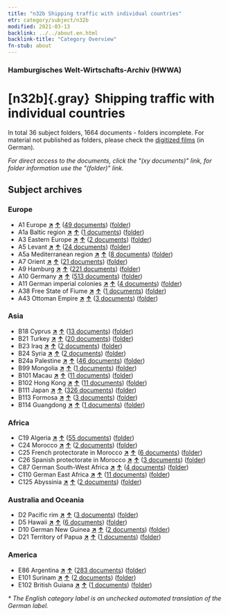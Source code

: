 ```yaml
---
title: "n32b Shipping traffic with individual countries"
etr: category/subject/n32b
modified: 2021-03-13
backlink: ../../about.en.html
backlink-title: "Category Overview"
fn-stub: about
---
```


### Hamburgisches Welt-Wirtschafts-Archiv (HWWA)
# [n32b]{.gray}&#8201; Shipping traffic with individual countries&#160; 





In total 36 subject folders, 1664 documents - folders incomplete.
For material not published as folders, please check the [digitized films](/film/h1_sh) (in German).

_For direct access to the documents, click the "(xy documents)" link, for folder information use the "(folder)" link._

## Subject archives



### Europe

- A1 Europe [**&nearr;**](../../../geo/i/140892/about.en.html "Europe (all folders)") [**&uarr;**](../../../geo/about.en.html#A1 "Country category system") (<a href="https://pm20.zbw.eu/dfgview/sh/140892,145645" title="about: Europe : Shipping traffic with individual countries" target="_blank">49 documents</a>) ([folder](http://purl.org/pressemappe20/folder/sh/140892,145645))
- A1a Baltic region [**&nearr;**](../../../geo/i/140894/about.en.html "Baltic region (all folders)") [**&uarr;**](../../../geo/about.en.html#A1a "Country category system") (<a href="https://pm20.zbw.eu/dfgview/sh/140894,145645" title="about: Baltic region : Shipping traffic with individual countries" target="_blank">1 documents</a>) ([folder](http://purl.org/pressemappe20/folder/sh/140894,145645))
- A3 Eastern Europe [**&nearr;**](../../../geo/i/140896/about.en.html "Eastern Europe (all folders)") [**&uarr;**](../../../geo/about.en.html#A3 "Country category system") (<a href="https://pm20.zbw.eu/dfgview/sh/140896,145645" title="about: Eastern Europe : Shipping traffic with individual countries" target="_blank">2 documents</a>) ([folder](http://purl.org/pressemappe20/folder/sh/140896,145645))
- A5 Levant [**&nearr;**](../../../geo/i/140898/about.en.html "Levant (all folders)") [**&uarr;**](../../../geo/about.en.html#A5 "Country category system") (<a href="https://pm20.zbw.eu/dfgview/sh/140898,145645" title="about: Levant : Shipping traffic with individual countries" target="_blank">24 documents</a>) ([folder](http://purl.org/pressemappe20/folder/sh/140898,145645))
- A5a Mediterranean region [**&nearr;**](../../../geo/i/140899/about.en.html "Mediterranean region (all folders)") [**&uarr;**](../../../geo/about.en.html#A5a "Country category system") (<a href="https://pm20.zbw.eu/dfgview/sh/140899,145645" title="about: Mediterranean region : Shipping traffic with individual countries" target="_blank">8 documents</a>) ([folder](http://purl.org/pressemappe20/folder/sh/140899,145645))
- A7 Orient [**&nearr;**](../../../geo/i/140902/about.en.html "Orient (all folders)") [**&uarr;**](../../../geo/about.en.html#A7 "Country category system") (<a href="https://pm20.zbw.eu/dfgview/sh/140902,145645" title="about: Orient : Shipping traffic with individual countries" target="_blank">21 documents</a>) ([folder](http://purl.org/pressemappe20/folder/sh/140902,145645))
- A9 Hamburg [**&nearr;**](../../../geo/i/140905/about.en.html "Hamburg (all folders)") [**&uarr;**](../../../geo/about.en.html#A9 "Country category system") (<a href="https://pm20.zbw.eu/dfgview/sh/140905,145645" title="about: Hamburg : Shipping traffic with individual countries" target="_blank">221 documents</a>) ([folder](http://purl.org/pressemappe20/folder/sh/140905,145645))
- A10 Germany [**&nearr;**](../../../geo/i/126128/about.en.html "Germany (all folders)") [**&uarr;**](../../../geo/about.en.html#A10 "Country category system") (<a href="https://pm20.zbw.eu/dfgview/sh/126128,145645" title="about: Germany : Shipping traffic with individual countries" target="_blank">513 documents</a>) ([folder](http://purl.org/pressemappe20/folder/sh/126128,145645))
- A11 German imperial colonies [**&nearr;**](../../../geo/i/140960/about.en.html "German imperial colonies (all folders)") [**&uarr;**](../../../geo/about.en.html#A11 "Country category system") (<a href="https://pm20.zbw.eu/dfgview/sh/140960,145645" title="about: German imperial colonies : Shipping traffic with individual countries" target="_blank">4 documents</a>) ([folder](http://purl.org/pressemappe20/folder/sh/140960,145645))
- A38 Free State of Fiume [**&nearr;**](../../../geo/i/141014/about.en.html "Free State of Fiume (all folders)") [**&uarr;**](../../../geo/about.en.html#A38 "Country category system") (<a href="https://pm20.zbw.eu/dfgview/sh/141014,145645" title="about: Free State of Fiume : Shipping traffic with individual countries" target="_blank">1 documents</a>) ([folder](http://purl.org/pressemappe20/folder/sh/141014,145645))
- A43 Ottoman Empire [**&nearr;**](../../../geo/i/141034/about.en.html "Ottoman Empire (all folders)") [**&uarr;**](../../../geo/about.en.html#A43 "Country category system") (<a href="https://pm20.zbw.eu/dfgview/sh/141034,145645" title="about: Ottoman Empire : Shipping traffic with individual countries" target="_blank">3 documents</a>) ([folder](http://purl.org/pressemappe20/folder/sh/141034,145645))

### Asia

- B18 Cyprus [**&nearr;**](../../../geo/i/141079/about.en.html "Cyprus (all folders)") [**&uarr;**](../../../geo/about.en.html#B18 "Country category system") (<a href="https://pm20.zbw.eu/dfgview/sh/141079,145645" title="about: Cyprus : Shipping traffic with individual countries" target="_blank">13 documents</a>) ([folder](http://purl.org/pressemappe20/folder/sh/141079,145645))
- B21 Turkey [**&nearr;**](../../../geo/i/141111/about.en.html "Turkey (all folders)") [**&uarr;**](../../../geo/about.en.html#B21 "Country category system") (<a href="https://pm20.zbw.eu/dfgview/sh/141111,145645" title="about: Turkey : Shipping traffic with individual countries" target="_blank">20 documents</a>) ([folder](http://purl.org/pressemappe20/folder/sh/141111,145645))
- B23 Iraq [**&nearr;**](../../../geo/i/141113/about.en.html "Iraq (all folders)") [**&uarr;**](../../../geo/about.en.html#B23 "Country category system") (<a href="https://pm20.zbw.eu/dfgview/sh/141113,145645" title="about: Iraq : Shipping traffic with individual countries" target="_blank">2 documents</a>) ([folder](http://purl.org/pressemappe20/folder/sh/141113,145645))
- B24 Syria [**&nearr;**](../../../geo/i/141114/about.en.html "Syria (all folders)") [**&uarr;**](../../../geo/about.en.html#B24 "Country category system") (<a href="https://pm20.zbw.eu/dfgview/sh/141114,145645" title="about: Syria : Shipping traffic with individual countries" target="_blank">2 documents</a>) ([folder](http://purl.org/pressemappe20/folder/sh/141114,145645))
- B24a Palestine [**&nearr;**](../../../geo/i/141115/about.en.html "Palestine (all folders)") [**&uarr;**](../../../geo/about.en.html#B24a "Country category system") (<a href="https://pm20.zbw.eu/dfgview/sh/141115,145645" title="about: Palestine : Shipping traffic with individual countries" target="_blank">46 documents</a>) ([folder](http://purl.org/pressemappe20/folder/sh/141115,145645))
- B99 Mongolia [**&nearr;**](../../../geo/i/141261/about.en.html "Mongolia (all folders)") [**&uarr;**](../../../geo/about.en.html#B99 "Country category system") (<a href="https://pm20.zbw.eu/dfgview/sh/141261,145645" title="about: Mongolia : Shipping traffic with individual countries" target="_blank">1 documents</a>) ([folder](http://purl.org/pressemappe20/folder/sh/141261,145645))
- B101 Macau [**&nearr;**](../../../geo/i/141267/about.en.html "Macau (all folders)") [**&uarr;**](../../../geo/about.en.html#B101 "Country category system") (<a href="https://pm20.zbw.eu/dfgview/sh/141267,145645" title="about: Macau : Shipping traffic with individual countries" target="_blank">11 documents</a>) ([folder](http://purl.org/pressemappe20/folder/sh/141267,145645))
- B102 Hong Kong [**&nearr;**](../../../geo/i/141268/about.en.html "Hong Kong (all folders)") [**&uarr;**](../../../geo/about.en.html#B102 "Country category system") (<a href="https://pm20.zbw.eu/dfgview/sh/141268,145645" title="about: Hong Kong : Shipping traffic with individual countries" target="_blank">11 documents</a>) ([folder](http://purl.org/pressemappe20/folder/sh/141268,145645))
- B111 Japan [**&nearr;**](../../../geo/i/141272/about.en.html "Japan (all folders)") [**&uarr;**](../../../geo/about.en.html#B111 "Country category system") (<a href="https://pm20.zbw.eu/dfgview/sh/141272,145645" title="about: Japan : Shipping traffic with individual countries" target="_blank">326 documents</a>) ([folder](http://purl.org/pressemappe20/folder/sh/141272,145645))
- B113 Formosa [**&nearr;**](../../../geo/i/141274/about.en.html "Formosa (all folders)") [**&uarr;**](../../../geo/about.en.html#B113 "Country category system") (<a href="https://pm20.zbw.eu/dfgview/sh/141274,145645" title="about: Formosa : Shipping traffic with individual countries" target="_blank">3 documents</a>) ([folder](http://purl.org/pressemappe20/folder/sh/141274,145645))
- B114 Guangdong [**&nearr;**](../../../geo/i/141275/about.en.html "Guangdong (all folders)") [**&uarr;**](../../../geo/about.en.html#B114 "Country category system") (<a href="https://pm20.zbw.eu/dfgview/sh/141275,145645" title="about: Guangdong : Shipping traffic with individual countries" target="_blank">1 documents</a>) ([folder](http://purl.org/pressemappe20/folder/sh/141275,145645))

### Africa

- C19 Algeria [**&nearr;**](../../../geo/i/141354/about.en.html "Algeria (all folders)") [**&uarr;**](../../../geo/about.en.html#C19 "Country category system") (<a href="https://pm20.zbw.eu/dfgview/sh/141354,145645" title="about: Algeria : Shipping traffic with individual countries" target="_blank">55 documents</a>) ([folder](http://purl.org/pressemappe20/folder/sh/141354,145645))
- C24 Morocco [**&nearr;**](../../../geo/i/141356/about.en.html "Morocco (all folders)") [**&uarr;**](../../../geo/about.en.html#C24 "Country category system") (<a href="https://pm20.zbw.eu/dfgview/sh/141356,145645" title="about: Morocco : Shipping traffic with individual countries" target="_blank">2 documents</a>) ([folder](http://purl.org/pressemappe20/folder/sh/141356,145645))
- C25 French protectorate in Morocco [**&nearr;**](../../../geo/i/141358/about.en.html "French protectorate in Morocco (all folders)") [**&uarr;**](../../../geo/about.en.html#C25 "Country category system") (<a href="https://pm20.zbw.eu/dfgview/sh/141358,145645" title="about: French protectorate in Morocco : Shipping traffic with individual countries" target="_blank">6 documents</a>) ([folder](http://purl.org/pressemappe20/folder/sh/141358,145645))
- C26 Spanish protectorate in Morocco [**&nearr;**](../../../geo/i/141359/about.en.html "Spanish protectorate in Morocco (all folders)") [**&uarr;**](../../../geo/about.en.html#C26 "Country category system") (<a href="https://pm20.zbw.eu/dfgview/sh/141359,145645" title="about: Spanish protectorate in Morocco : Shipping traffic with individual countries" target="_blank">3 documents</a>) ([folder](http://purl.org/pressemappe20/folder/sh/141359,145645))
- C87 German South-West Africa [**&nearr;**](../../../geo/i/141450/about.en.html "German South-West Africa (all folders)") [**&uarr;**](../../../geo/about.en.html#C87 "Country category system") (<a href="https://pm20.zbw.eu/dfgview/sh/141450,145645" title="about: German South-West Africa : Shipping traffic with individual countries" target="_blank">4 documents</a>) ([folder](http://purl.org/pressemappe20/folder/sh/141450,145645))
- C110 German East Africa [**&nearr;**](../../../geo/i/141471/about.en.html "German East Africa (all folders)") [**&uarr;**](../../../geo/about.en.html#C110 "Country category system") (<a href="https://pm20.zbw.eu/dfgview/sh/141471,145645" title="about: German East Africa : Shipping traffic with individual countries" target="_blank">11 documents</a>) ([folder](http://purl.org/pressemappe20/folder/sh/141471,145645))
- C125 Abyssinia [**&nearr;**](../../../geo/i/141482/about.en.html "Abyssinia (all folders)") [**&uarr;**](../../../geo/about.en.html#C125 "Country category system") (<a href="https://pm20.zbw.eu/dfgview/sh/141482,145645" title="about: Abyssinia : Shipping traffic with individual countries" target="_blank">2 documents</a>) ([folder](http://purl.org/pressemappe20/folder/sh/141482,145645))

### Australia and Oceania

- D2 Pacific rim [**&nearr;**](../../../geo/i/141593/about.en.html "Pacific rim (all folders)") [**&uarr;**](../../../geo/about.en.html#D2 "Country category system") (<a href="https://pm20.zbw.eu/dfgview/sh/141593,145645" title="about: Pacific rim : Shipping traffic with individual countries" target="_blank">3 documents</a>) ([folder](http://purl.org/pressemappe20/folder/sh/141593,145645))
- D5 Hawaii [**&nearr;**](../../../geo/i/141595/about.en.html "Hawaii (all folders)") [**&uarr;**](../../../geo/about.en.html#D5 "Country category system") (<a href="https://pm20.zbw.eu/dfgview/sh/141595,145645" title="about: Hawaii : Shipping traffic with individual countries" target="_blank">6 documents</a>) ([folder](http://purl.org/pressemappe20/folder/sh/141595,145645))
- D10 German New Guinea [**&nearr;**](../../../geo/i/141601/about.en.html "German New Guinea (all folders)") [**&uarr;**](../../../geo/about.en.html#D10 "Country category system") (<a href="https://pm20.zbw.eu/dfgview/sh/141601,145645" title="about: German New Guinea : Shipping traffic with individual countries" target="_blank">2 documents</a>) ([folder](http://purl.org/pressemappe20/folder/sh/141601,145645))
- D21 Territory of Papua [**&nearr;**](../../../geo/i/141620/about.en.html "Territory of Papua (all folders)") [**&uarr;**](../../../geo/about.en.html#D21 "Country category system") (<a href="https://pm20.zbw.eu/dfgview/sh/141620,145645" title="about: Territory of Papua : Shipping traffic with individual countries" target="_blank">1 documents</a>) ([folder](http://purl.org/pressemappe20/folder/sh/141620,145645))

### America

- E86 Argentina [**&nearr;**](../../../geo/i/141692/about.en.html "Argentina (all folders)") [**&uarr;**](../../../geo/about.en.html#E86 "Country category system") (<a href="https://pm20.zbw.eu/dfgview/sh/141692,145645" title="about: Argentina : Shipping traffic with individual countries" target="_blank">283 documents</a>) ([folder](http://purl.org/pressemappe20/folder/sh/141692,145645))
- E101 Surinam [**&nearr;**](../../../geo/i/141699/about.en.html "Surinam (all folders)") [**&uarr;**](../../../geo/about.en.html#E101 "Country category system") (<a href="https://pm20.zbw.eu/dfgview/sh/141699,145645" title="about: Surinam : Shipping traffic with individual countries" target="_blank">2 documents</a>) ([folder](http://purl.org/pressemappe20/folder/sh/141699,145645))
- E102 British Guiana [**&nearr;**](../../../geo/i/141700/about.en.html "British Guiana (all folders)") [**&uarr;**](../../../geo/about.en.html#E102 "Country category system") (<a href="https://pm20.zbw.eu/dfgview/sh/141700,145645" title="about: British Guiana : Shipping traffic with individual countries" target="_blank">1 documents</a>) ([folder](http://purl.org/pressemappe20/folder/sh/141700,145645))


_* The English category label is an unchecked automated translation of the German label._

